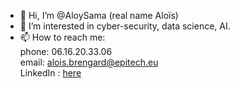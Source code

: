- 👋 Hi, I’m @AloySama (real name Aloïs)
- 👀 I’m interested in cyber-security, data science, AI.
- 📫 How to reach me:
  <br> phone: 06.16.20.33.06
  <br> email: alois.brengard@epitech.eu
  <br> LinkedIn : [here](https://www.linkedin.com/in/alo%C3%AFs-brengard/)
<!---
AloySama/AloySama is a ✨ special ✨ repository because its `README.md` (this file) appears on your GitHub profile.
You can click the Preview link to take a look at your changes.
--->
